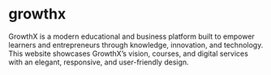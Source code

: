 # growthx
GrowthX is a modern educational and business platform built to empower learners and entrepreneurs through knowledge, innovation, and technology. This website showcases GrowthX’s vision, courses, and digital services with an elegant, responsive, and user-friendly design.
